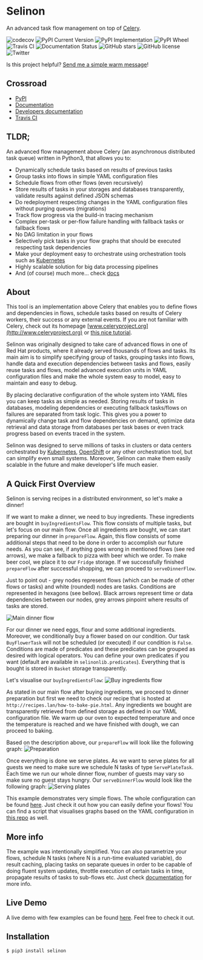 # Selinon

An advanced task flow management on top of [Celery](https://www.celeryproject.org/).

![codecov](https://codecov.io/gh/selinon/selinon/branch/master/graph/badge.svg)
![PyPI Current Version](https://img.shields.io/pypi/v/selinon.svg)
![PyPI Implementation](https://img.shields.io/pypi/implementation/selinon.svg)
![PyPI Wheel](https://img.shields.io/pypi/wheel/selinon.svg)
![Travis CI](https://travis-ci.org/selinon/selinon.svg?branch=master)
![Documentation Status](https://readthedocs.org/projects/selinon/badge/?version=latest)
![GitHub stars](https://img.shields.io/github/stars/selinon/selinon.svg)
![GitHub license](https://img.shields.io/badge/license-BSD-blue.svg)
![Twitter](https://img.shields.io/twitter/url/http/github.com/selinon/selinon.svg?style=social)

Is this project helpful? [Send me a simple warm message](https://saythanks.io/to/fridex)!

## Crossroad

 * [PyPI](https://pypi.python.org/pypi/selinon)
 * [Documentation](https://selinon.readthedocs.io/en/latest/)
 * [Developers documentation](https://selinon.readthedocs.io/en/latest/development.html)
 * [Travis CI](https://travis-ci.org/selinon/selinon)

## TLDR;

An advanced flow management above Celery (an asynchronous distributed task queue) written in Python3, that allows you to:

  - Dynamically schedule tasks based on results of previous tasks
  - Group tasks into flows in simple YAML configuration files
  - Schedule flows from other flows (even recursively)
  - Store results of tasks in your storages and databases transparently, validate results against defined JSON schemas
  - Do redeployment respecting changes in the YAML configuration files without purging queues (migrations)
  - Track flow progress via the build-in tracing mechanism
  - Complex per-task or per-flow failure handling with fallback tasks or fallback flows
  - No DAG limitation in your flows
  - Selectively pick tasks in your flow graphs that should be executed respecting task dependencies
  - Make your deployment easy to orchestrate using orchestration tools such as [Kubernetes](https://kubernetes.io)
  - Highly scalable solution for big data processing pipelines
  - And (of course) much more... check [docs](https://selinon.readthedocs.io)

## About

This tool is an implementation above Celery that enables you to define flows and dependencies in flows, schedule tasks based on results of Celery workers, their success or any external events. If you are not familiar with Celery, check out its homepage [www.celeryproject.org](http://www.celeryproject.org) or [this nice tutorial](https://tests4geeks.com/distribute-tasks-python-celery-rabbitmq/).

Selinon was originally designed to take care of advanced flows in one of Red Hat products, where it already served thousands of flows and tasks. Its main aim is to simplify specifying group of tasks, grouping tasks into flows, handle data and execution dependencies between tasks and flows, easily reuse tasks and flows, model advanced execution units in YAML configuration files and make the whole system easy to model, easy to maintain and easy to debug.

By placing declarative configuration of the whole system into YAML files you can keep tasks as simple as needed. Storing results of tasks in databases, modeling dependencies or executing fallback tasks/flows on failures are separated from task logic. This gives you a power to dynamically change task and flow dependencies on demand, optimize data retrieval and data storage from databases per task bases or even track progress based on events traced in the system.

Selinon was designed to serve millions of tasks in clusters or data centers orchestrated by [Kubernetes](https://kubernetes.io), [OpenShift](https://openshift.com) or any other orchestration tool, but can simplify even small systems. Moreover, Selinon can make them easily scalable in the future and make developer's life much easier.

## A Quick First Overview

Selinon is serving recipes in a distributed environment, so let's make a dinner!

If we want to make a dinner, we need to buy ingredients. These ingredients are bought in `buyIngredientsFlow`. This flow consists of multiple tasks, but let's focus on our main flow. Once all ingredients are bought, we can start preparing our dinner in `prepareFlow`. Again, this flow consists of some additional steps that need to be done in order to accomplish our future needs. As you can see, if anything goes wrong in mentioned flows (see red arrows), we make a fallback to pizza with beer which we order. To make beer cool, we place it to our `Fridge` storage. If we successfully finished `prepareFlow` after successful shopping, we can proceed to `serveDinnerFlow`.

Just to point out - grey nodes represent flows (which can be made of other flows or tasks) and white (rounded) nodes are tasks. Conditions are represented in hexagons (see bellow). Black arrows represent time or data dependencies between our nodes, grey arrows pinpoint where results of tasks are stored.

![Main dinner flow](/example/graph/dinnerFlow.png?raw=true "Main dinner flow")

For our dinner we need eggs, flour and some additional ingredients. Moreover, we conditionally buy a flower based on our condition. Our task `BuyFlowerTask` will not be scheduled (or executed) if our condition is `False`. Conditions are made of predicates and these predicates can be grouped as desired with logical operators. You can define your own predicates if you want (default are available in `selinonlib.predicates`). Everything that is bought is stored in `Basket` storage transparently.

Let's visualise our `buyIngredientsFlow`:
![Buy ingredients flow](/example/graph/buyIngredientsFlow.png?raw=true "How to buy ingredients")

As stated in our main flow after buying ingredients, we proceed to dinner preparation but first we need to check our recipe that is hosted at `http://recipes.lan/how-to-bake-pie.html`. Any ingredients we bought are transparently retrieved from defined storage as defined in our YAML configuration file. We warm up our oven to expected temperature and once the temperature is reached and we have finished with dough, we can proceed to baking.

Based on the description above, our `prepareFlow` will look like the following graph:
![Preparation](/example/graph/prepareFlow.png?raw=true "How to prepare dinner")

Once everything is done we serve plates. As we want to serve plates for all guests we need to make sure we schedule N tasks of type `ServePlateTask`. Each time we run our whole dinner flow, number of guests may vary so make sure no guest stays hungry. Our `serveDinnerFlow` would look like the following graph:
![Serving plates](/example/graph/serveDinnerFlow.png?raw=true "How to serve plates")

This example demonstrates very simple flows. The whole configuration can be found [here](/example/dinner.yaml). Just check it out how you can easily define your flows! You can find a script that visualises graphs based on the YAML configuration in [this repo](/example/) as well.

## More info

The example was intentionally simplified. You can also parametrize your flows, schedule N tasks (where N is a run-time evaluated variable), do result caching, placing tasks on separate queues in order to be capable of doing fluent system updates, throttle execution of certain tasks in time, propagate results of tasks to sub-flows etc. Just check [documentation](https://selinon.github.io/selinon) for more info.

## Live Demo

A live demo with few examples can be found [here](https://github.com/selinon/demo). Feel free to check it out.

## Installation

```
$ pip3 install selinon
```

